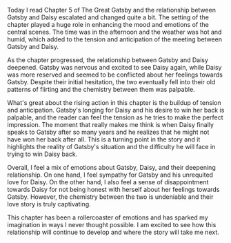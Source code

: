 Today I read Chapter 5 of The Great Gatsby and the relationship between Gatsby and Daisy escalated and changed quite a bit. The setting of the chapter played a huge role in enhancing the mood and emotions of the central scenes. The time was in the afternoon and the weather was hot and humid, which added to the tension and anticipation of the meeting between Gatsby and Daisy.

As the chapter progressed, the relationship between Gatsby and Daisy deepened. Gatsby was nervous and excited to see Daisy again, while Daisy was more reserved and seemed to be conflicted about her feelings towards Gatsby. Despite their initial hesitation, the two eventually fell into their old patterns of flirting and the chemistry between them was palpable.

What's great about the rising action in this chapter is the buildup of tension and anticipation. Gatsby's longing for Daisy and his desire to win her back is palpable, and the reader can feel the tension as he tries to make the perfect impression. The moment that really makes me think is when Daisy finally speaks to Gatsby after so many years and he realizes that he might not have won her back after all. This is a turning point in the story and it highlights the reality of Gatsby's situation and the difficulty he will face in trying to win Daisy back.

Overall, I feel a mix of emotions about Gatsby, Daisy, and their deepening relationship. On one hand, I feel sympathy for Gatsby and his unrequited love for Daisy. On the other hand, I also feel a sense of disappointment towards Daisy for not being honest with herself about her feelings towards Gatsby. However, the chemistry between the two is undeniable and their love story is truly captivating.

This chapter has been a rollercoaster of emotions and has sparked my imagination in ways I never thought possible. I am excited to see how this relationship will continue to develop and where the story will take me next.
